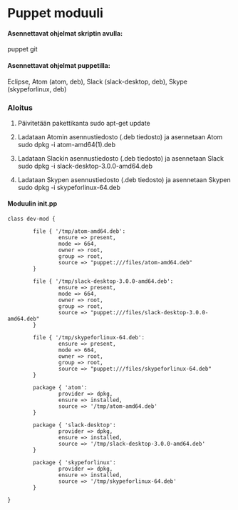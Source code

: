 # Puppet moduuli

#### Asennettavat ohjelmat skriptin avulla:

puppet git

#### Asennettavat ohjelmat puppetilla:

Eclipse, Atom (atom, deb), Slack (slack-desktop, deb), Skype (skypeforlinux, deb)

### Aloitus
1. Päivitetään pakettikanta
	sudo apt-get update

2. Ladataan Atomin asennustiedosto (.deb tiedosto) ja asennetaan Atom
	sudo dpkg -i atom-amd64(1).deb

3. Ladataan Slackin asennustiedosto (.deb tiedosto) ja asennetaan Slack
	sudo dpkg -i slack-desktop-3.0.0-amd64.deb

4. Ladataan Skypen asennustiedosto (.deb tiedosto) ja asennetaan Skypen
	sudo dpkg -i skypeforlinux-64.deb


#### Moduulin init.pp
```
class dev-mod {

        file { '/tmp/atom-amd64.deb':
                ensure => present,
                mode => 664,
                owner => root,
                group => root,
                source => "puppet:///files/atom-amd64.deb"
        }
        
        file { '/tmp/slack-desktop-3.0.0-amd64.deb':
                ensure => present,
                mode => 664,
                owner => root,
                group => root,
                source => "puppet:///files/slack-desktop-3.0.0-amd64.deb"
        }

        file { '/tmp/skypeforlinux-64.deb':
                ensure => present,
                mode => 664,
                owner => root,
                group => root,
                source => "puppet:///files/skypeforlinux-64.deb"
        }

        package { 'atom':
                provider => dpkg,
                ensure => installed,
                source => '/tmp/atom-amd64.deb'
        }

        package { 'slack-desktop':
                provider => dpkg,
                ensure => installed,
                source => '/tmp/slack-desktop-3.0.0-amd64.deb'
        }

        package { 'skypeforlinux':
                provider => dpkg,
                ensure => installed,
                source => '/tmp/skypeforlinux-64.deb'
        }

}
```
